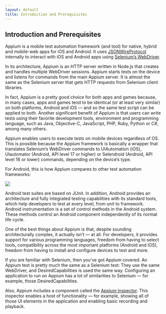 ```yaml
---
layout: default
title: Introduction and Prerequisites
---
```



## Introduction and Prerequisites

Appium is a mobile test automation framework (and tool) for native, hybrid and mobile-web apps for iOS and Android. It uses [JSONWireProtocol](https://code.google.com/p/selenium/wiki/JsonWireProtocol) internally to interact with iOS and Android apps using [Selenium’s WebDriver](http://docs.seleniumhq.org/projects/webdriver/).

In its architecture, Appium is an HTTP server written in Node.js that creates and handles multiple WebDriver sessions. Appium starts tests on the device and listens for commands from the main Appium server. It is almost the same as the Selenium server that gets HTTP requests from Selenium client libraries.

In fact, Appium is a pretty good choice for both apps and games because, in many cases, apps and games tend to be identical (or at least very similar) on both platforms, Android and iOS — and so the same test script can be applied to both. Another significant benefit of Appium is that users can write tests using their favorite development tools, environment and programming language, such as Java, Objective-C, JavaScript, PHP, Ruby, Python or C#, among many others.

Appium enables users to execute tests on mobile devices regardless of OS. This is possible because the Appium framework is basically a wrapper that translates Selenium’s WebDriver commands to UIAutomation (iOS), UIautomator (Android, API level 17 or higher) or Selendroid (Android, API level 16 or lower) commands, depending on the device’s type.

For Android, this is how Appium compares to other test automation frameworks:

![]({{site.github.url}}/assets/appium/10-framework-families-opt.png)

Android test suites are based on JUnit. In addition, Android provides an architecture and fully integrated testing capabilities with its standard tools, which help developers to test at every level, from unit to framework. Android instrumentation is a set of control methods in the Android system. These methods control an Android component independently of its normal life cycle.

One of the best things about Appium is that, despite sounding architecturally complex, it actually isn’t — at all. For developers, it provides support for various programming languages, freedom from having to select tools, compatibility across the most important platforms (Android and iOS), freedom from having to install and configure devices to test and more.

If you are familiar with Selenium, then you’ve got Appium covered. An Appium test is pretty much the same as a Selenium test: They use the same WebDriver, and DesiredCapabilities is used the same way. Configuring an application to run on Appium has a lot of similarities to Selenium — for example, those DesiredCapabilities.

Also, Appium includes a component called the [Appium Inspector](http://bitbar.com/appium-tip-13-use-inspector-or-uiautomatorviewer-for-ui-element-inspection/). This inspector enables a host of functionality — for example, showing all of those UI elements in the application and enabling basic recording and playback.

